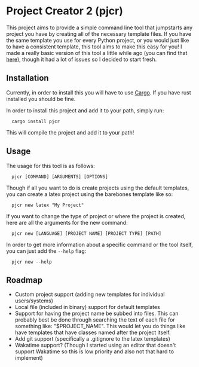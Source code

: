 # Project Creator 2 (pjcr)

This project aims to provide a simple command line tool that jumpstarts any project you have by creating all of the necessary template files. If you have the same template you use for every Python project, or you would just like to have a consistent template, this tool aims to make this easy for you! I made a really basic version of this tool a little while ago (you can find that [here](https://github.com/TheSharkhead2/Project_Creator)), though it had a lot of issues so I decided to start fresh.

## Installation 

Currently, in order to install this you will have to use [Cargo](https://github.com/rust-lang/cargo). If you have rust installed you should be fine. 

In order to install this project and add it to your path, simply run: 
```
  cargo install pjcr
```

This will compile the project and add it to your path!

## Usage 

The usage for this tool is as follows: 
``` 
  pjcr [COMMAND] [ARGUMENTS] [OPTIONS]
```

Though if all you want to do is create projects using the default templates, you can create a latex project using the barebones template like so: 
```
  pjcr new latex "My Project"
```

If you want to change the type of project or where the project is created, here are all the arguments for the new command: 
```
  pjcr new [LANGUAGE] [PROJECT NAME] [PROJECT TYPE] [PATH]
```

In order to get more information about a specific command or the tool itself, you can just add the ```--help``` flag: 
```
  pjcr new --help  
```


## Roadmap 
- Custom project support (adding new templates for individual users/systems)
- Local file (included in binary) support for default templates
- Support for having the project name be subbed into files. This can probably best be done through searching the text of each file for something like: "$PROJECT_NAME". This would let you do things like have templates that have classes named after the project itself. 
- Add git support (specifically a .gitignore to the latex templates)
- Wakatime support? (Though I started using an editor that doesn't support Wakatime so this is low priority and also not that hard to implement)